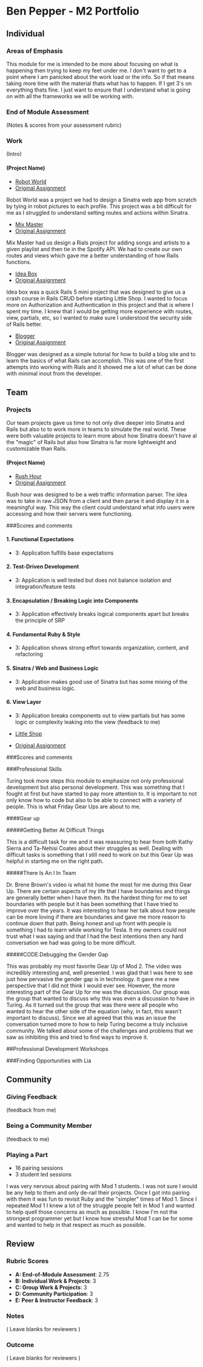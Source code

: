 # Ben Pepper - M2 Portfolio

## Individual

### Areas of Emphasis

This module for me is intended to be more about focusing on what is happening then trying to keep my feet under me. I don't want to get to a point where I am panicked about the work load or the info. So if that means taking more time with the material thats what has to happen. If I get 3's on everything thats fine. I just want to ensure that I understand what is going on with all the frameworks we will be working with.

### End of Module Assessment

(Notes & scores from your assessment rubric)

### Work

(Intro)

#### (Project Name)

* [Robot World](https://github.com/bfpepper/Robot-World)
* [Original Assignment](https://github.com/turingschool/lesson_plans/blob/master/ruby_02-web_applications_with_ruby/outlines/crud_sinatra.markdown)

Robot World was a project we had to design a Sinatra web app from scratch by tying in robot pictures to each profile. This project was a bit difficult for me as I struggled to understand setting routes and actions within Sinatra.

* [Mix Master](https://github.com/bfpepper/Mix-Master)
* [Original Assignment](https://github.com/turingschool/lesson_plans/tree/master/ruby_02-web_applications_with_ruby/mix_master)

Mix Master had us design a Rials project for adding songs and artists to a given playlist and then tie in the Spotify API. We had to create our own routes and views which gave me a better understanding of how Rails functions.

* [Idea Box](https://github.com/bfpepper/idea-box-2)
* [Original Assignment](https://github.com/turingschool/challenges/blob/master/rails-mini-project.markdown)

Idea box was a quick Rails 5 mini project that was designed to give us a crash course in Rails CRUD before starting Little Shop.  I wanted to focus more on Authorization and Authentication in this project and that is where I spent my time. I knew that I would be getting more experience with routes, view, partials, etc, so I wanted to make sure I understood the security side of Rails better.

* [Blogger](https://github.com/bfpepper/blogger)
* [Original Assignment](http://tutorials.jumpstartlab.com/projects/blogger.html)

Blogger was designed as a simple tutorial for how to build a blog site and to learn the basics of what Rails can accomplish. This was one of the first attempts into working with Rials and it showed me a lot of what can be done with minimal inout from the developer.

## Team

### Projects

Our team projects gave us time to not only dive deeper into Sinatra and Rails but also to to work more in teams to simulate the real world. These were both valuable projects to learn more about how Sinatra doesn't have al the "magic" of Rails but also how Sinatra is far more lightweight and customizable than Rails.

#### (Project Name)

* [Rush Hour](https://github.com/JeanJoeris/rush-hour)
* [Original Assignment](https://github.com/turingschool/curriculum/blob/master/source/projects/rush_hour.md)

Rush hour was designed to be a web traffic information parser. The idea was to take in raw JSON from a client and then parse it and display it in a meaningful way. This way the client could understand what info users were accessing and how their servers were functioning.

###Scores and comments
#### 1. Functional Expectations

* 3: Application fulfills base expectations

#### 2. Test-Driven Development

* 3: Application is well tested but does not balance isolation and integration/feature tests

#### 3. Encapsulation / Breaking Logic into Components

* 3: Application effectively breaks logical components apart but breaks the principle of SRP

#### 4. Fundamental Ruby & Style

* 3: Application shows strong effort towards organization, content, and refactoring

#### 5. Sinatra / Web and Business Logic

* 3: Application makes good use of Sinatra but has some mixing of the web and business logic.

#### 6. View Layer

* 3: Application breaks components out to view partials but has some logic or complexity leaking into the view
(feedback to me)

* [Little Shop](https://github.com/bfpepper/little-shop)
* [Original Assignment](https://github.com/turingschool/curriculum/blob/master/source/projects/little_shop.markdown)

###Scores and comments

###Professional Skills

Turing took more steps this module to emphasize not only professional development but also personal development. This was something that I fought at first but have started to pay more attention to. It is important to not only know how to code but also to be able to connect with a variety of people. This is what Friday Gear Ups are about to me.

####Gear up

#####Getting Better At Difficult Things

This is a difficult task for me and it was reassuring to hear from both Kathy Sierra and Ta-Nehisi Coates about their struggles as well. Dealing with difficult tasks is something that I still need to work on but this Gear Up was helpful in starting me on the right path.

#####There Is An I In Team

Dr. Brene Brown's video is what hit home the most for me during this Gear Up.  There are certain aspects of my life that I have boundaries and things are generally better when I have them. Its the hardest thing for me to set boundaries with people but it has been something that I have tried to improve over the years. It was interesting to hear her talk about how people can be more loving if there are boundaries and gave me more reason to continue down that path. Being honest and up front with people is something I had to learn while working for Tesla. It my owners could not trust what I was saying and that I had the best intentions then any hard conversation we had was going to be more difficult.

#####CODE:Debugging the Gender Gap

This was probably my most favorite Gear Up of Mod 2. The video was incredibly interesting and, well presented. I was glad that I was here to see just how pervasive the gender gap is in technology. It gave me a new perspective that I did not think I would ever see. However, the more interesting part of the Gear Up for me was the discussion. Our group was the group that wanted to discuss why this was even a discussion to have in Turing. As it turned out the group that was there were all people who wanted to hear the other side of the equation (why, in fact, this wasn't important to discuss). Since we all agreed that this was an issue the conversation turned more to how to help Turing become a truly inclusive community. We talked about some of the challenges and problems that we saw as inhibiting this and tried to find ways to improve it.

##Professional Development Workshops

###Finding Opportunities with Lia



## Community

### Giving Feedback

(feedback from me)

### Being a Community Member

(feedback to me)

### Playing a Part

- 16 pairing sessions
- 3 student led sessions

I was very nervous about pairing with Mod 1 students. I was not sure I would be any help to them and only de-rail their projects. Once I got into pairing with them it was fun to revisit Ruby and the "simpler" times of Mod 1. Since I repeated Mod 1 I knew a lot of the struggle people felt in Mod 1 and wanted to help quell those concerns as much as possible. I know I'm not the strongest programmer yet but I know how stressful Mod 1 can be for some and wanted to help in that respect as much as possible.

## Review

### Rubric Scores

* **A: End-of-Module Assessment**: 2.75
* **B: Individual Work & Projects**: 3
* **C: Group Work & Projects**: 3
* **D: Community Participation**: 3
* **E: Peer & Instructor Feedback**: 3

### Notes

( Leave blanks for reviewers )

### Outcome

( Leave blanks for reviewers )
